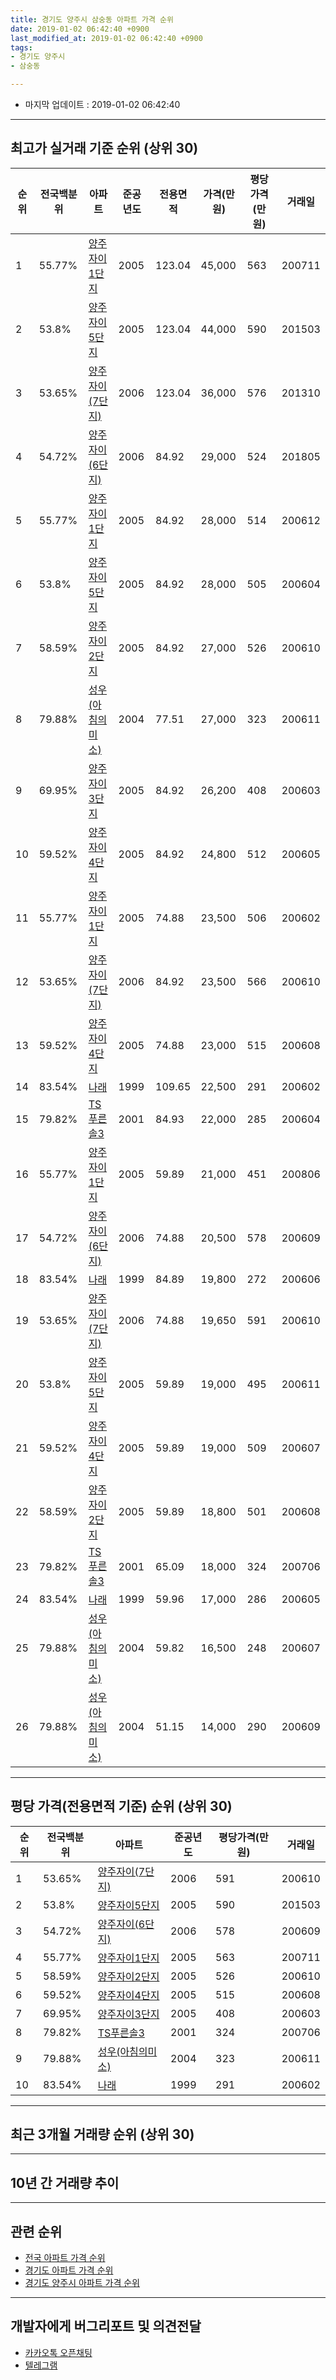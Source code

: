 ```yaml
---
title: 경기도 양주시 삼숭동 아파트 가격 순위
date: 2019-01-02 06:42:40 +0900
last_modified_at: 2019-01-02 06:42:40 +0900
tags:
- 경기도 양주시
- 삼숭동

---
```


* 마지막 업데이트 : 2019-01-02 06:42:40

---

## 최고가 실거래 기준 순위 (상위 30)


|순위|전국백분위|아파트|준공년도|전용면적|가격(만원)|평당가격(만원)|거래일|
|---|---|---|---|---|---|---|---|
|1|55.77%|[양주자이1단지](https://search.naver.com/search.naver?query=%EA%B2%BD%EA%B8%B0%EB%8F%84+%EC%96%91%EC%A3%BC%EC%8B%9C+%EC%82%BC%EC%88%AD%EB%8F%99+%EC%96%91%EC%A3%BC%EC%9E%90%EC%9D%B41%EB%8B%A8%EC%A7%80)|2005|123.04|45,000|563|200711|
|2|53.8%|[양주자이5단지](https://search.naver.com/search.naver?query=%EA%B2%BD%EA%B8%B0%EB%8F%84+%EC%96%91%EC%A3%BC%EC%8B%9C+%EC%82%BC%EC%88%AD%EB%8F%99+%EC%96%91%EC%A3%BC%EC%9E%90%EC%9D%B45%EB%8B%A8%EC%A7%80)|2005|123.04|44,000|590|201503|
|3|53.65%|[양주자이(7단지)](https://search.naver.com/search.naver?query=%EA%B2%BD%EA%B8%B0%EB%8F%84+%EC%96%91%EC%A3%BC%EC%8B%9C+%EC%82%BC%EC%88%AD%EB%8F%99+%EC%96%91%EC%A3%BC%EC%9E%90%EC%9D%B4%287%EB%8B%A8%EC%A7%80%29)|2006|123.04|36,000|576|201310|
|4|54.72%|[양주자이(6단지)](https://search.naver.com/search.naver?query=%EA%B2%BD%EA%B8%B0%EB%8F%84+%EC%96%91%EC%A3%BC%EC%8B%9C+%EC%82%BC%EC%88%AD%EB%8F%99+%EC%96%91%EC%A3%BC%EC%9E%90%EC%9D%B4%286%EB%8B%A8%EC%A7%80%29)|2006|84.92|29,000|524|201805|
|5|55.77%|[양주자이1단지](https://search.naver.com/search.naver?query=%EA%B2%BD%EA%B8%B0%EB%8F%84+%EC%96%91%EC%A3%BC%EC%8B%9C+%EC%82%BC%EC%88%AD%EB%8F%99+%EC%96%91%EC%A3%BC%EC%9E%90%EC%9D%B41%EB%8B%A8%EC%A7%80)|2005|84.92|28,000|514|200612|
|6|53.8%|[양주자이5단지](https://search.naver.com/search.naver?query=%EA%B2%BD%EA%B8%B0%EB%8F%84+%EC%96%91%EC%A3%BC%EC%8B%9C+%EC%82%BC%EC%88%AD%EB%8F%99+%EC%96%91%EC%A3%BC%EC%9E%90%EC%9D%B45%EB%8B%A8%EC%A7%80)|2005|84.92|28,000|505|200604|
|7|58.59%|[양주자이2단지](https://search.naver.com/search.naver?query=%EA%B2%BD%EA%B8%B0%EB%8F%84+%EC%96%91%EC%A3%BC%EC%8B%9C+%EC%82%BC%EC%88%AD%EB%8F%99+%EC%96%91%EC%A3%BC%EC%9E%90%EC%9D%B42%EB%8B%A8%EC%A7%80)|2005|84.92|27,000|526|200610|
|8|79.88%|[성우(아침의미소)](https://search.naver.com/search.naver?query=%EA%B2%BD%EA%B8%B0%EB%8F%84+%EC%96%91%EC%A3%BC%EC%8B%9C+%EC%82%BC%EC%88%AD%EB%8F%99+%EC%84%B1%EC%9A%B0%28%EC%95%84%EC%B9%A8%EC%9D%98%EB%AF%B8%EC%86%8C%29)|2004|77.51|27,000|323|200611|
|9|69.95%|[양주자이3단지](https://search.naver.com/search.naver?query=%EA%B2%BD%EA%B8%B0%EB%8F%84+%EC%96%91%EC%A3%BC%EC%8B%9C+%EC%82%BC%EC%88%AD%EB%8F%99+%EC%96%91%EC%A3%BC%EC%9E%90%EC%9D%B43%EB%8B%A8%EC%A7%80)|2005|84.92|26,200|408|200603|
|10|59.52%|[양주자이4단지](https://search.naver.com/search.naver?query=%EA%B2%BD%EA%B8%B0%EB%8F%84+%EC%96%91%EC%A3%BC%EC%8B%9C+%EC%82%BC%EC%88%AD%EB%8F%99+%EC%96%91%EC%A3%BC%EC%9E%90%EC%9D%B44%EB%8B%A8%EC%A7%80)|2005|84.92|24,800|512|200605|
|11|55.77%|[양주자이1단지](https://search.naver.com/search.naver?query=%EA%B2%BD%EA%B8%B0%EB%8F%84+%EC%96%91%EC%A3%BC%EC%8B%9C+%EC%82%BC%EC%88%AD%EB%8F%99+%EC%96%91%EC%A3%BC%EC%9E%90%EC%9D%B41%EB%8B%A8%EC%A7%80)|2005|74.88|23,500|506|200602|
|12|53.65%|[양주자이(7단지)](https://search.naver.com/search.naver?query=%EA%B2%BD%EA%B8%B0%EB%8F%84+%EC%96%91%EC%A3%BC%EC%8B%9C+%EC%82%BC%EC%88%AD%EB%8F%99+%EC%96%91%EC%A3%BC%EC%9E%90%EC%9D%B4%287%EB%8B%A8%EC%A7%80%29)|2006|84.92|23,500|566|200610|
|13|59.52%|[양주자이4단지](https://search.naver.com/search.naver?query=%EA%B2%BD%EA%B8%B0%EB%8F%84+%EC%96%91%EC%A3%BC%EC%8B%9C+%EC%82%BC%EC%88%AD%EB%8F%99+%EC%96%91%EC%A3%BC%EC%9E%90%EC%9D%B44%EB%8B%A8%EC%A7%80)|2005|74.88|23,000|515|200608|
|14|83.54%|[나래](https://search.naver.com/search.naver?query=%EA%B2%BD%EA%B8%B0%EB%8F%84+%EC%96%91%EC%A3%BC%EC%8B%9C+%EC%82%BC%EC%88%AD%EB%8F%99+%EB%82%98%EB%9E%98)|1999|109.65|22,500|291|200602|
|15|79.82%|[TS푸른솔3](https://search.naver.com/search.naver?query=%EA%B2%BD%EA%B8%B0%EB%8F%84+%EC%96%91%EC%A3%BC%EC%8B%9C+%EC%82%BC%EC%88%AD%EB%8F%99+TS%ED%91%B8%EB%A5%B8%EC%86%943)|2001|84.93|22,000|285|200604|
|16|55.77%|[양주자이1단지](https://search.naver.com/search.naver?query=%EA%B2%BD%EA%B8%B0%EB%8F%84+%EC%96%91%EC%A3%BC%EC%8B%9C+%EC%82%BC%EC%88%AD%EB%8F%99+%EC%96%91%EC%A3%BC%EC%9E%90%EC%9D%B41%EB%8B%A8%EC%A7%80)|2005|59.89|21,000|451|200806|
|17|54.72%|[양주자이(6단지)](https://search.naver.com/search.naver?query=%EA%B2%BD%EA%B8%B0%EB%8F%84+%EC%96%91%EC%A3%BC%EC%8B%9C+%EC%82%BC%EC%88%AD%EB%8F%99+%EC%96%91%EC%A3%BC%EC%9E%90%EC%9D%B4%286%EB%8B%A8%EC%A7%80%29)|2006|74.88|20,500|578|200609|
|18|83.54%|[나래](https://search.naver.com/search.naver?query=%EA%B2%BD%EA%B8%B0%EB%8F%84+%EC%96%91%EC%A3%BC%EC%8B%9C+%EC%82%BC%EC%88%AD%EB%8F%99+%EB%82%98%EB%9E%98)|1999|84.89|19,800|272|200606|
|19|53.65%|[양주자이(7단지)](https://search.naver.com/search.naver?query=%EA%B2%BD%EA%B8%B0%EB%8F%84+%EC%96%91%EC%A3%BC%EC%8B%9C+%EC%82%BC%EC%88%AD%EB%8F%99+%EC%96%91%EC%A3%BC%EC%9E%90%EC%9D%B4%287%EB%8B%A8%EC%A7%80%29)|2006|74.88|19,650|591|200610|
|20|53.8%|[양주자이5단지](https://search.naver.com/search.naver?query=%EA%B2%BD%EA%B8%B0%EB%8F%84+%EC%96%91%EC%A3%BC%EC%8B%9C+%EC%82%BC%EC%88%AD%EB%8F%99+%EC%96%91%EC%A3%BC%EC%9E%90%EC%9D%B45%EB%8B%A8%EC%A7%80)|2005|59.89|19,000|495|200611|
|21|59.52%|[양주자이4단지](https://search.naver.com/search.naver?query=%EA%B2%BD%EA%B8%B0%EB%8F%84+%EC%96%91%EC%A3%BC%EC%8B%9C+%EC%82%BC%EC%88%AD%EB%8F%99+%EC%96%91%EC%A3%BC%EC%9E%90%EC%9D%B44%EB%8B%A8%EC%A7%80)|2005|59.89|19,000|509|200607|
|22|58.59%|[양주자이2단지](https://search.naver.com/search.naver?query=%EA%B2%BD%EA%B8%B0%EB%8F%84+%EC%96%91%EC%A3%BC%EC%8B%9C+%EC%82%BC%EC%88%AD%EB%8F%99+%EC%96%91%EC%A3%BC%EC%9E%90%EC%9D%B42%EB%8B%A8%EC%A7%80)|2005|59.89|18,800|501|200608|
|23|79.82%|[TS푸른솔3](https://search.naver.com/search.naver?query=%EA%B2%BD%EA%B8%B0%EB%8F%84+%EC%96%91%EC%A3%BC%EC%8B%9C+%EC%82%BC%EC%88%AD%EB%8F%99+TS%ED%91%B8%EB%A5%B8%EC%86%943)|2001|65.09|18,000|324|200706|
|24|83.54%|[나래](https://search.naver.com/search.naver?query=%EA%B2%BD%EA%B8%B0%EB%8F%84+%EC%96%91%EC%A3%BC%EC%8B%9C+%EC%82%BC%EC%88%AD%EB%8F%99+%EB%82%98%EB%9E%98)|1999|59.96|17,000|286|200605|
|25|79.88%|[성우(아침의미소)](https://search.naver.com/search.naver?query=%EA%B2%BD%EA%B8%B0%EB%8F%84+%EC%96%91%EC%A3%BC%EC%8B%9C+%EC%82%BC%EC%88%AD%EB%8F%99+%EC%84%B1%EC%9A%B0%28%EC%95%84%EC%B9%A8%EC%9D%98%EB%AF%B8%EC%86%8C%29)|2004|59.82|16,500|248|200607|
|26|79.88%|[성우(아침의미소)](https://search.naver.com/search.naver?query=%EA%B2%BD%EA%B8%B0%EB%8F%84+%EC%96%91%EC%A3%BC%EC%8B%9C+%EC%82%BC%EC%88%AD%EB%8F%99+%EC%84%B1%EC%9A%B0%28%EC%95%84%EC%B9%A8%EC%9D%98%EB%AF%B8%EC%86%8C%29)|2004|51.15|14,000|290|200609|


---

## 평당 가격(전용면적 기준) 순위 (상위 30)


|순위|전국백분위|아파트|준공년도|평당가격(만원)|거래일|
|---|---|---|---|---|---|
|1|53.65%|[양주자이(7단지)](https://search.naver.com/search.naver?query=%EA%B2%BD%EA%B8%B0%EB%8F%84+%EC%96%91%EC%A3%BC%EC%8B%9C+%EC%82%BC%EC%88%AD%EB%8F%99+%EC%96%91%EC%A3%BC%EC%9E%90%EC%9D%B4%287%EB%8B%A8%EC%A7%80%29)|2006|591|200610|
|2|53.8%|[양주자이5단지](https://search.naver.com/search.naver?query=%EA%B2%BD%EA%B8%B0%EB%8F%84+%EC%96%91%EC%A3%BC%EC%8B%9C+%EC%82%BC%EC%88%AD%EB%8F%99+%EC%96%91%EC%A3%BC%EC%9E%90%EC%9D%B45%EB%8B%A8%EC%A7%80)|2005|590|201503|
|3|54.72%|[양주자이(6단지)](https://search.naver.com/search.naver?query=%EA%B2%BD%EA%B8%B0%EB%8F%84+%EC%96%91%EC%A3%BC%EC%8B%9C+%EC%82%BC%EC%88%AD%EB%8F%99+%EC%96%91%EC%A3%BC%EC%9E%90%EC%9D%B4%286%EB%8B%A8%EC%A7%80%29)|2006|578|200609|
|4|55.77%|[양주자이1단지](https://search.naver.com/search.naver?query=%EA%B2%BD%EA%B8%B0%EB%8F%84+%EC%96%91%EC%A3%BC%EC%8B%9C+%EC%82%BC%EC%88%AD%EB%8F%99+%EC%96%91%EC%A3%BC%EC%9E%90%EC%9D%B41%EB%8B%A8%EC%A7%80)|2005|563|200711|
|5|58.59%|[양주자이2단지](https://search.naver.com/search.naver?query=%EA%B2%BD%EA%B8%B0%EB%8F%84+%EC%96%91%EC%A3%BC%EC%8B%9C+%EC%82%BC%EC%88%AD%EB%8F%99+%EC%96%91%EC%A3%BC%EC%9E%90%EC%9D%B42%EB%8B%A8%EC%A7%80)|2005|526|200610|
|6|59.52%|[양주자이4단지](https://search.naver.com/search.naver?query=%EA%B2%BD%EA%B8%B0%EB%8F%84+%EC%96%91%EC%A3%BC%EC%8B%9C+%EC%82%BC%EC%88%AD%EB%8F%99+%EC%96%91%EC%A3%BC%EC%9E%90%EC%9D%B44%EB%8B%A8%EC%A7%80)|2005|515|200608|
|7|69.95%|[양주자이3단지](https://search.naver.com/search.naver?query=%EA%B2%BD%EA%B8%B0%EB%8F%84+%EC%96%91%EC%A3%BC%EC%8B%9C+%EC%82%BC%EC%88%AD%EB%8F%99+%EC%96%91%EC%A3%BC%EC%9E%90%EC%9D%B43%EB%8B%A8%EC%A7%80)|2005|408|200603|
|8|79.82%|[TS푸른솔3](https://search.naver.com/search.naver?query=%EA%B2%BD%EA%B8%B0%EB%8F%84+%EC%96%91%EC%A3%BC%EC%8B%9C+%EC%82%BC%EC%88%AD%EB%8F%99+TS%ED%91%B8%EB%A5%B8%EC%86%943)|2001|324|200706|
|9|79.88%|[성우(아침의미소)](https://search.naver.com/search.naver?query=%EA%B2%BD%EA%B8%B0%EB%8F%84+%EC%96%91%EC%A3%BC%EC%8B%9C+%EC%82%BC%EC%88%AD%EB%8F%99+%EC%84%B1%EC%9A%B0%28%EC%95%84%EC%B9%A8%EC%9D%98%EB%AF%B8%EC%86%8C%29)|2004|323|200611|
|10|83.54%|[나래](https://search.naver.com/search.naver?query=%EA%B2%BD%EA%B8%B0%EB%8F%84+%EC%96%91%EC%A3%BC%EC%8B%9C+%EC%82%BC%EC%88%AD%EB%8F%99+%EB%82%98%EB%9E%98)|1999|291|200602|


---

## 최근 3개월 거래량 순위 (상위 30)


<div style="width:100%;">
    <canvas id="deal_count_ranking" height="250"></canvas>
</div>


<script>
new Chart(document.getElementById("deal_count_ranking"), {
    type: 'horizontalBar',
    data: {
        labels: ['성우(아침의미소)', '양주자이4단지', '양주자이1단지', '양주자이5단지', '양주자이2단지', '양주자이3단지', 'TS푸른솔3', '양주자이(6단지)', '양주자이(7단지)'],
        datasets: [{
            label: '실거래 수',
            data: [10, 9, 7, 6, 5, 3, 2, 2, 2],
            borderColor: "rgba(255, 0, 128, 1)",
            backgroundColor: "rgba(255, 0, 128, 0.5)",
            fill: false,
        }]
    },
    options: {
        responsive: true,
        title: {
            display: true,
            text: '최근 3개월 거래량 순위'
        },
        tooltips: {
            mode: 'index',
            intersect: false,
            callbacks: {
                title: function(tooltipItems, data) {
                    return "실거래 수:";
                },
                label: function(tooltipItem, data) {
                    return data.labels[tooltipItem.index] + ": " + tooltipItem.xLabel;
                }
            }
        },
        hover: {
            mode: 'nearest',
            intersect: true
        },
        scales: {
            xAxes: [{
                display: true,
                scaleLabel: {
                    display: true,
                    labelString: '실거래 수'
                },
                ticks: {
                    suggestedMin: 0,
                }
            }],
            yAxes: [{
                display: true,
                ticks: {
                    autoSkip: false,
                    callback: function(value, index, values) {
                        if (value.length > 15)
                            return value.substr(0, 13) + "...";
                        else
                            return value;
                    }
                },
                scaleLabel: {
                    display: false,
                }
            }]
        }
    }
});

</script>


---

## 10년 간 거래량 추이


<div style="width:100%;">
    <canvas id="deal_progress" height="250"></canvas>
</div>

<script>
new Chart(document.getElementById("deal_progress"), {
    type: 'line',
    data: {
        labels: ['200901','200902','200903','200904','200905','200906','200907','200908','200909','200910','200911','200912','201001','201002','201003','201004','201005','201006','201007','201008','201009','201010','201011','201012','201101','201102','201103','201104','201105','201106','201107','201108','201109','201110','201111','201112','201201','201202','201203','201204','201205','201206','201207','201208','201209','201210','201211','201212','201301','201302','201303','201304','201305','201306','201307','201308','201309','201310','201311','201312','201401','201402','201403','201404','201405','201406','201407','201408','201409','201410','201411','201412','201501','201502','201503','201504','201505','201506','201507','201508','201509','201510','201511','201512','201601','201602','201603','201604','201605','201606','201607','201608','201609','201610','201611','201612','201701','201702','201703','201704','201705','201706','201707','201708','201709','201710','201711','201712','201801','201802','201803','201804','201805','201806','201807','201808','201809','201810','201811','201812','201901'],
        datasets: [{
            label: '실거래 수',
            pointRadius: 1,
            data: [24, 40, 52, 63, 63, 65, 48, 68, 90, 45, 29, 26, 21, 24, 44, 32, 27, 25, 24, 42, 55, 77, 49, 51, 39, 49, 45, 39, 38, 48, 33, 68, 63, 56, 29, 40, 31, 41, 44, 38, 35, 39, 25, 40, 41, 44, 39, 39, 14, 34, 56, 39, 51, 52, 38, 51, 62, 62, 37, 33, 52, 45, 62, 41, 41, 29, 34, 49, 69, 65, 28, 41, 71, 45, 73, 132, 96, 72, 63, 71, 77, 70, 42, 46, 31, 55, 76, 64, 67, 55, 62, 69, 57, 62, 36, 30, 13, 29, 34, 34, 41, 36, 33, 31, 50, 38, 42, 26, 26, 31, 47, 37, 45, 19, 38, 33, 32, 45, 38, 8, 0],
            borderColor: "rgba(255, 201, 14, 1)",
            backgroundColor: "rgba(255, 201, 14, 0.5)",
            fill: true,
        }]
    },
    options: {
        responsive: true,
        title: {
            display: true,
            text: '10년간 거래량 추이'
        },
        tooltips: {
            mode: 'index',
            intersect: false,
        },
        hover: {
            mode: 'nearest',
            intersect: true
        },
        scales: {
            xAxes: [{
                display: true,
                scaleLabel: {
                    display: true,
                    labelString: '년/월'
                }
            }],
            yAxes: [{
                display: true,
                ticks: {
                    suggestedMin: 0,
                },
                scaleLabel: {
                    display: true,
                    labelString: '실거래 수'
                }
            }]
        }
    }
});

</script>


---

## 관련 순위

- [전국 아파트 가격 순위](https://inasie.github.io/apt-ranking/전국)
- [경기도 아파트 가격 순위](https://inasie.github.io/apt-ranking/경기도)
- [경기도 양주시 아파트 가격 순위](https://inasie.github.io/apt-ranking/경기도-양주시)


---

## 개발자에게 버그리포트 및 의견전달

- [카카오톡 오픈채팅](https://open.kakao.com/o/gLJUAP4)
- [텔레그램](https://t.me/inasie)


